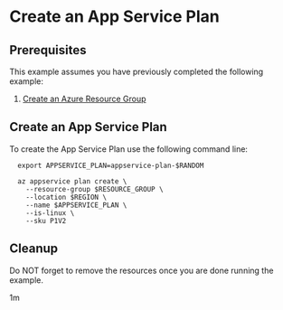 
# Create an App Service Plan

## Prerequisites

This example assumes you have previously completed the following example:

1. [Create an Azure Resource Group](../../group/create/)

## Create an App Service Plan

<!-- workflow.cron(0 1 * * 1) -->
<!-- workflow.include(../../group/create/README.md) -->

To create the App Service Plan use the following command line:

```shell
  export APPSERVICE_PLAN=appservice-plan-$RANDOM

  az appservice plan create \
    --resource-group $RESOURCE_GROUP \
    --location $REGION \
    --name $APPSERVICE_PLAN \
    --is-linux \
    --sku P1V2
```

<!-- workflow.directOnly() 
export RESULT=$(az appservice plan show --resource-group $RESOURCE_GROUP --name $APPSERVICE_PLAN --query provisioningState --output tsv)
az group delete --name $RESOURCE_GROUP --yes || true
if [[ "$RESULT" != Succeeded ]]; then
  exit 1
fi
  -->

## Cleanup

Do NOT forget to remove the resources once you are done running the example.

1m
